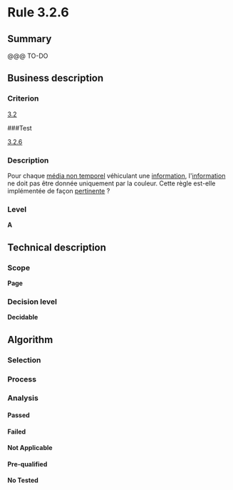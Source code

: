 # Rule 3.2.6

## Summary

@@@ TO-DO

## Business description

### Criterion

[3.2](http://references.modernisation.gouv.fr/sites/default/files/RGAA3_RC2-1/referentiel_technique.htm#crit-3-2)

###Test

[3.2.6](http://references.modernisation.gouv.fr/sites/default/files/RGAA3_RC2-1/referentiel_technique.htm#test-3-2-6)

### Description

Pour chaque <a href="http://references.modernisation.gouv.fr/sites/default/files/RGAA3_RC2-1/glossaire.htm#mMediaNoTemp">m&eacute;dia non temporel</a> v&eacute;hiculant une <a href="http://references.modernisation.gouv.fr/sites/default/files/RGAA3_RC2-1/glossaire.htm#mInfoCouleur">information</a>, l'<a href="http://references.modernisation.gouv.fr/sites/default/files/RGAA3_RC2-1/glossaire.htm#mInfoCouleur">information</a> ne doit pas &ecirc;tre donn&eacute;e uniquement par la couleur. Cette r&egrave;gle est-elle impl&eacute;ment&eacute;e de fa&ccedil;on <a href="http://references.modernisation.gouv.fr/sites/default/files/RGAA3_RC2-1/glossaire.htm#mPertinence">pertinente</a> ?

### Level

**A**

## Technical description

### Scope

**Page**

### Decision level

**Decidable**

## Algorithm

### Selection

### Process

### Analysis

#### Passed

#### Failed

#### Not Applicable

#### Pre-qualified

#### No Tested 






